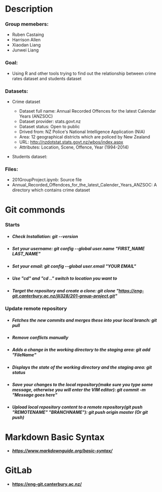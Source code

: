 # **Description**

### Group memebers:
* Ruben Castaing
* Harrison Allen
* Xiaodan Liang
* Junwei Liang

### Goal:
* Using R and other tools trying to find out the relationship between crime rates dataset and students dataset

### Datasets:
* Crime dataset
  * Dataset full name: Annual Recorded Offences for the latest Calendar Years (ANZSOC)
  * Dataset provider: stats.govt.nz
  * Dataset status: Open to public
  * Drived from: NZ Police's National Intelligence Application (NIA)
  * Area: 12 geographical districts which are policed by New Zealand
  * URL: http://nzdotstat.stats.govt.nz/wbos/index.aspx
  * Attributes: Location, Scene, Offence, Year (1994-2014)
  
* Students dataset: 

### Files:
* 201GroupProject.ipynb: Source file
* Annual_Recorded_Offendces_for_the_latest_Calender_Years_ANZSOC: A directory which contains crime dataset

# **Git commonds**

### Starts
* ##### Check Installation: ***git --version***
* ##### Set your username: ***git config --global user.name "FIRST_NAME LAST_NAME"***
* ##### Set your email: ***git config --global user.email "YOUR EMAIL"***
* ##### Use "cd" and "cd .." switch to location you want to
* ##### Target the repository and create a clone: ***git clone "https://eng-git.canterbury.ac.nz/jli328/201-group-project.git"***

### Update remote repository
* ##### Fetches the new commits and merges these into your local branch: ***git pull***
* ##### Remove conflicts manually
* ##### Adds a change in the working directory to the staging area: ***git add "FileName"***
* ##### Displays the state of the working directory and the staging area: ***git status***
* ##### Save your changes to the local repository(make sure you type some message, otherwise you will enter the VIM editor): ***git commit -m "Message goes here"***
* ##### Upload local repository content to a remote repository(git push "REMOTENAME" "BRANCHNAME"): ***git push origin master*** (Or ***git push***)

# **Markdown Basic Syntax**
* ##### https://www.markdownguide.org/basic-syntax/

# **GitLab**
* #### https://eng-git.canterbury.ac.nz/
